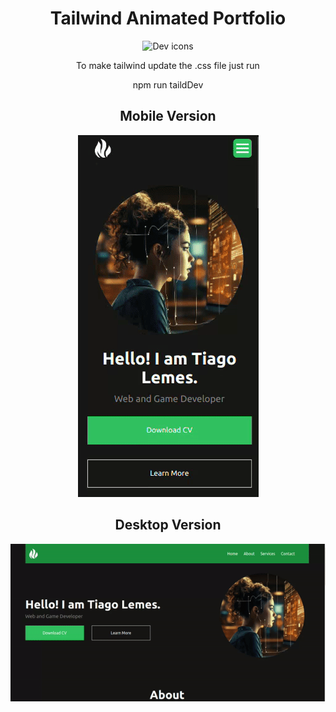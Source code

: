 <h1 align="center">Tailwind Animated Portfolio</h1>

<p align="center">
  <img src="https://skillicons.dev/icons?i=tailwind" alt="Dev icons" />
</p>

<p align="center">To make tailwind update the .css file just run</p>
<p align="center">npm run taildDev</p>

<h2 align="center">Mobile Version</h2>  
<p align="center">
  <img src="1.gif" alt="Webpage" />
</p>

<h2 align="center">Desktop Version</h2>  
<p align="center">  
  <img src="2.gif" alt="Webpage" />
</p>
